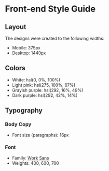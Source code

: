 # Front-end Style Guide

## Layout
The designs were created to the following widths:
- Mobile: 375px
- Desktop: 1440px

## Colors
- White: hsl(0, 0%, 100%)
- Light pink: hsl(275, 100%, 97%)
- Grayish purple: hsl(292, 16%, 49%)
- Dark purple: hsl(292, 42%, 14%)

## Typography

### Body Copy
- Font size (paragraphs): 16px

### Font
- Family: [Work Sans](https://fonts.google.com/specimen/Work+Sans)
- Weights: 400, 600, 700
